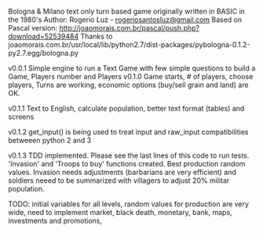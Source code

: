 Bologna & Milano text only turn based game originally written in BASIC in the 1980's
Author: Rogerio Luz - rogeriosantosluz@gmail.com
Based on Pascal version: http://joaomorais.com.br/pascal/push.php?download=52539484
Thanks to joaomorais.com.br/usr/local/lib/python2.7/dist-packages/pybologna-0.1.2-py2.7.egg/bologna.py

v0.0.1 Simple engine to run a Text Game with few simple questions to build a Game, Players number and Players
v0.1.0 Game starts, # of players, choose players, Turns are working, economic options (buy/sell grain and land) are OK.

v0.1.1 Text to English, calculate population, better text format (tables) and screens

v0.1.2 get_input() is being used to treat input and raw_input compatibilities betweeen python 2 and 3

v0.1.3 TDD implemented. Please see the last lines of this code to run tests. 'Invasion' and 'Troops to buy' functions created. Best production random values. Invasion needs adjustments (barbarians are very efficient) and soldiers neeed to be summarized with villagers to adjust 20% militar population. 

TODO: initial variables for all levels, random values for production are very wide, need to implement market, black death, monetary, bank, maps, investments and promotions, 


